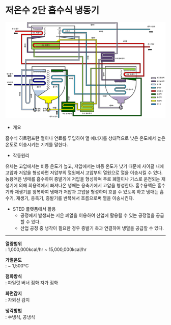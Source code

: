# 저온수 2단 흡수식 냉동기

![저온수 2단 흡수식 냉동기](./ahp-low-tw-01.png)

- 개요

흡수식 히트펌프란 열이나 연료를 투입하여 열 에너지를 상대적으로 낮은 온도에서 높은 온도로 이송시키는 기계를 말한다.

- 작동원리

유체는 고압에서는 비등 온도가 높고, 저압에서는 비등 온도가 낮기 때문에 사이클 내에 고압과 저압을 형성하면 저압부의 열원에서 고압부의 열원으로 열을 이송시킬 수 있다. 농용액은 냉매를 흡수하여 증발기에 저압을 형성하며 주로 폐열이나 가스로 운전되는 재생기에 의해 희용액에서 빠져나온 냉매는 응축기에서 고압을 형성한다. 흡수용액은 흡수기와 재생기를 왕복하여 냉매가 저압과 고압을 형성하며 흐를 수 있도록 하고 냉매는 흡수기, 재생기, 응축기, 증발기를 반복해서 흐름으로써 열을 이송시킨다.

- STED 플랫폼에서 활용
  - 공정에서 발생되는 저온 폐열을 이용하여 산업에 활용될 수 있는 공정열을 공급할 수 있다.
  - 산업 공정 중 냉각이 필요한 경우 증발기 측과 연결하여 냉열을 공급할 수 있다.

---

**열량범위**  
: 1,000,000kcal/hr ~ 15,000,000kcal/hr

**가열온도**  
: ~ 1,500℃

**점화방식**  
: 파일럿 버너 점화 자가 점화

**화면감지**  
: 자외선 감지

**냉각방법**  
: 수냉식, 공냉식

